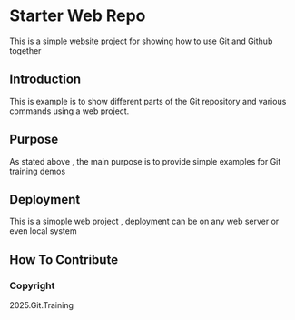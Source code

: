 # Starter Web Repo

This is a simple website project for showing how to use Git and Github together

## Introduction

This is example is to show different parts of the Git repository and various commands using a web project.

## Purpose

As stated above , the main purpose is to provide simple examples for Git training demos

## Deployment

This is a simople web project , deployment can be on any web server or even local system

## How To Contribute

### Copyright

2025.Git.Training